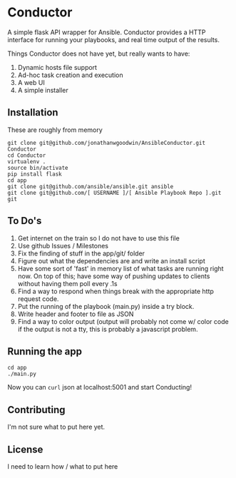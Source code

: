 Conductor
=========

A simple flask  API wrapper for Ansible. Conductor provides a HTTP interface for running your playbooks, and real time output of the results.

Things Conductor does not have yet, but really wants to have:
1. Dynamic hosts file support
2. Ad-hoc task creation and execution
3. A web UI
4. A simple installer

## Installation
These are roughly from memory
```
git clone git@github.com/jonathanwgoodwin/AnsibleConductor.git Conductor
cd Conductor
virtualenv .
source bin/activate
pip install flask
cd app
git clone git@github.com/ansible/ansible.git ansible
git clone git@github.com/[ USERNAME ]/[ Ansible Playbook Repo ].git git
```

## To Do's
1. Get internet on the train so I do not have to use this file
2. Use github Issues / Milestones
3. Fix the finding of stuff in the app/git/ folder
4. Figure out what the dependencies are and write an install script
5. Have some sort of 'fast' in memory list of what tasks are running right now.
   On top of this; have some way of pushing updates to clients without having
them poll every .1s 
6. Find a way to respond when things break with the appropriate http request
   code.
7. Put the running of the playbook (main.py) inside a try block.
8. Write header and footer to file as JSON
9. Find a way to color output (output will probably not come w/ color code if
   the output is not a tty, this is probably a javascript problem.


## Running the app
```
cd app
./main.py
```
Now you can `curl` json at localhost:5001 and start Conducting!


## Contributing
I'm not sure what to put here yet.

## License
I need to learn how / what to put here
